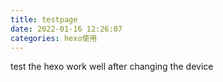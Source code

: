 ```yaml
---
title: testpage
date: 2022-01-16 12:26:07
categories: hexo使用
---
```

test the hexo work well after changing the device
